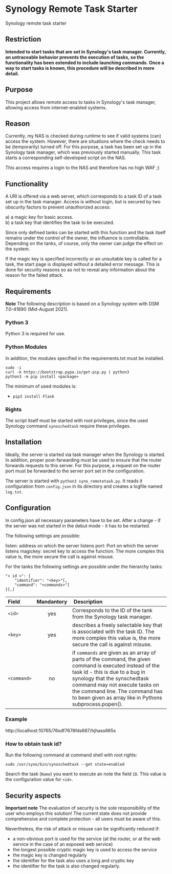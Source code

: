 # Synology Remote Task Starter

Synology remote task starter

## Restriction

**Intended to start tasks that are set in Synology's task manager. Currently, an untraceable behavior prevents the execution of tasks, so the functionality has been extended to include launching commands. Once a way to start tasks is known, this procedure will be described in more detail.**

## Purpose

This project allows remote access to tasks in Synology's task manager, allowing access from internet-enabled systems.

## Reason

Currently, my NAS is checked during runtime to see if valid systems (can) access the system. However, there are situations where the check needs to be (temporarily) turned off. For this purpose, a task has been set up in the Synology task manager, which was previously started manually. This task starts a corresponding self-developed script on the NAS.

This access requires a login to the NAS and therefore has no high WAF ;)

## Functionality

A URI is offered via a web server, which corresponds to a task ID of a task set up in the task manager. Access is without login, but is secured by two obscurity factors to prevent unauthorized access:

a) a magic key for basic access.  
b) a task key that identifies the task to be executed.

Since only defined tanks can be started with this function and the task itself remains under the control of the owner, the influence is controllable. Depending on the tanks, of course, only the owner can judge the effect on the system. 

If the magic key is specified incorrectly or an unsuitable key is called for a task, the start page is displayed without a detailed error message. This is done for security reasons so as not to reveal any information about the reason for the failed attack.

## Requirements

**Note** The following description is based on a Synology system with DSM 7.0-41890 (Mid-August 2021).

### Python 3

Python 3 is required for use. 

### Python Modules

In addition, the modules specified in the requirements.txt must be installed.

`sudo -i`  
`curl -k https://bootstrap.pypa.io/get-pip.py | python3`  
`python3 -m pip install <package>`

The minimum of used modules is:

- `pip3 install Flask`  

### Rights

The script itself must be started with root privileges, since the used Synology command `synoschedtask` require these privileges.

## Installation

Ideally, the server is started via task manager when the Synology is started. In addition, proper post-farwarding must be used to ensure that the router forwards requests to this server. For this purpose, a request on the router port must be forwarded to the server port set in the configuration.

The server is started with `python3 syno_remotetask.py`. It reads it configuration from `config.json` in its directory and creates a logfile named `log.txt`.

## Configuration

In config.json all necessary parameters have to be set. After a change - if the server was not started in the debut mode - it has to be restarted.

The following settings are possible:

listen: address on which the server listens
port: Port on which the server listens
magickey: secret key to access the function. The more complex this value is, the more secure the call is against misuse.

For the tanks the following settings are possible under the hierarchy tasks:

```
"< id >": {  
    "identifier": "<key>"[,  
    "command": "<commands>"]
}[,]
```

| Field | Mandantory | Description |
| :--- | :---: | :--- |
| `<id>` | yes | Corresponds to the ID of the tank from the Synology task manager. |
| `<key>` | yes | describes a freely selectable key that is associated with the task ID. The more complex this value is, the more secure the call is against misuse. |
| `<command>` | no | if `commands` are given as an array of parts of the command, the given command is executed instead of the task id - this is due to a bug in synology that the synschedtask command may not execute tasks on the command line. The command has to been given as array like in Pythons subprocess.popen().|

### Example

http://localhost:10765/76sdf7678fds687/hjhass665s

### How to obtain task id?

Run the following command at command shell with root rights:

`sudo /usr/syno/bin/synoschedtask --get state=enabled`

Search the task (`Name`) you want to execute an note the field `ID`. This value is the configuration value for `<id>`.

## Security aspects

**Important note** The evaluation of security is the sole responsibility of the user who employs this solution! The current state does not provide comprehensive and complete protection - all users must be aware of this.

Nevertheless, the risk of attack or misuse can be significantly reduced if:

- a non-obvious port is used for the service (at the router, or at the web service in the case of an exposed web service)  
- the longest possible cryptic magic key is used to access the service  
- the magic key is changed regularly  
- the identifier for the task also uses a long and cryptic key  
- the identifier for the task is also changed regularly.  

